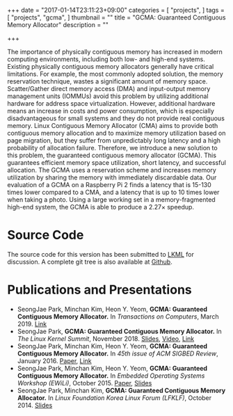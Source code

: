 +++
date = "2017-01-14T23:11:23+09:00"
categories = [
	"projects",
]
tags = [
	"projects",
	"gcma",
]
thumbnail = ""
title = "GCMA: Guaranteed Contiguous Memory Allocator"
description = ""

+++

The importance of physically contiguous memory has increased in modern
computing environments, including both low- and high-end systems. Existing
physically contiguous memory allocators generally have critical limitations.
For example, the most commonly adopted solution, the memory reservation
technique, wastes a significant amount of memory space. Scatter/Gather direct
memory access (DMA) and input-output memory management units (IOMMUs) avoid
this problem by utilizing additional hardware for address space virtualization.
However, additional hardware means an increase in costs and power consumption,
which is especially disadvantageous for small systems and they do not provide
real contiguous memory. Linux Contiguous Memory Allocator (CMA) aims to provide
both contiguous memory allocation and to maximize memory utilization based on
page migration, but they suffer from unpredictably long latency and a high
probability of allocation failure. Therefore, we introduce a new solution to
this problem, the guaranteed contiguous memory allocator (GCMA). This
guarantees efficient memory space utilization, short latency, and successful
allocation. The GCMA uses a reservation scheme and increases memory utilization
by sharing the memory with immediately discardable data. Our evaluation of a
GCMA on a Raspberry Pi 2 finds a latency that is 15-130 times lower compared to
a CMA, and a latency that is up to 10 times lower when taking a photo. Using a
large working set in a memory-fragmented high-end system, the GCMA is able to
produce a 2.27× speedup.


Source Code
===========

The source code for this version has been submitted to [LKML](
https://lkml.org/lkml/2015/2/23/480) for discussion.
A complete git tree is also available at [Github](
https://github.com/sjp38/linux.gcma).


Publications and Presentations
==============================

- SeongJae Park, Minchan Kim, Heon Y. Yeom, __GCMA: Guaranteed Contiguous
  Memory Allocator.__ In _Transactions on Computers_, March 2019.
  [Link](https://ieeexplore.ieee.org/document/8456561)
- SeongJae Park, __GCMA: Guaranteed Contiguous Memory Allocator.__ In _The
  Linux Kernel Summit_, November 2018.
  [Slides](https://linuxplumbersconf.org/event/2/contributions/247/attachments/74/85/gcma_ksummit2018.pdf),
  [Video](https://www.youtube.com/watch?v=ARrelFfdVkw),
  [Link](https://linuxplumbersconf.org/event/2/contributions/247/)
- SeongJae Park, Minchan Kim, Heon Y. Yeom, __GCMA: Guaranteed Contiguous
  Memory Allocator.__ In _45th issue of ACM SIGBED Review_, January 2016.
  [Paper](http://sigbed.seas.upenn.edu/archives/2016-01/EWiLi15_4.pdf),
  [Link](http://sigbed.seas.upenn.edu/vol13_num1.html#issue)
- SeongJae Park, Minchan Kim, Heon Y. Yeom, __GCMA: Guaranteed Contiguous
  Memory Allocator.__ In _Embedded Operating Systems Workshop (EWiLi)_, October
  2015.
  [Paper](http://ceur-ws.org/Vol-1464/ewili15_12.pdf),
  [Slides](https://www.slideshare.net/SeongJaePark1/gcma-guaranteed-contiguous-memory-allocator)
- SeongJae Park, Minchan Kim, __GCMA: Guaranteed Contiguous Memory Allocator.__
  In _Linux Foundation Korea Linux Forum (LFKLF)_, October 2014.
  [Slides](http://events.linuxfoundation.org/sites/events/files/slides/gcma-guaranteed_contiguous_memory_allocator-lfklf2014_0.pdf)
